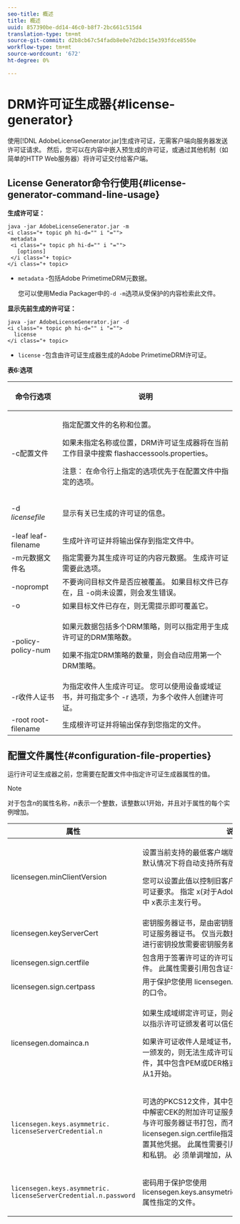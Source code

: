 ```yaml
---
seo-title: 概述
title: 概述
uuid: 857390be-dd14-46c0-b8f7-2bc661c515d4
translation-type: tm+mt
source-git-commit: d2b8cb67c54fadb8e0e7d2bdc15e393fdce8550e
workflow-type: tm+mt
source-wordcount: '672'
ht-degree: 0%

---
```



# DRM许可证生成器{#license-generator}

使用[!DNL AdobeLicenseGenerator.jar]生成许可证，无需客户端向服务器发送许可证请求。 然后，您可以在内容中嵌入预生成的许可证，或通过其他机制（如简单的HTTP Web服务器）将许可证交付给客户端。

## License Generator命令行使用{#license-generator-command-line-usage}

**生成许可证：**

```
java -jar AdobeLicenseGenerator.jar -m 
<i class="+ topic ph hi-d="" i "="">
 metadata 
 <i class="+ topic ph hi-d="" i "="">
   [options]
 </i class="+ topic>
</i class="+ topic>
```

* `metadata` -包括Adobe PrimetimeDRM元数据。

   您可以使用Media Packager中的`-d -m`选项从受保护的内容检索此文件。

**显示先前生成的许可证：**

```
java -jar AdobeLicenseGenerator.jar -d 
<i class="+ topic ph hi-d="" i "="">
  license
</i class="+ topic>
```

* `license` -包含由许可证生成器生成的Adobe PrimetimeDRM许可证。

**表6:选项**

<table frame="all" colsep="1" rowsep="1" class="+ topic/table adobe-d/table " id="table_skr_vry_n4">  
 <thead class="- topic/thead "> 
  <tr rowsep="1" class="- topic/row "> 
   <th colname="1" class="- topic/entry entry"> <p class="- topic/p ">命令行选项 </p> </th> 
   <th colname="2" class="- topic/entry entry"> <p class="- topic/p ">说明 </p> </th> 
  </tr> 
 </thead>
 <tbody class="- topic/tbody "> 
  <tr rowsep="1" class="- topic/row "> 
   <td colname="1" class="- topic/entry "><span class="+ topic/ph pr-d/codeph codeph">-c配置文件</span> </td> 
   <td colname="2" class="- topic/entry "> <p class="- topic/p ">指定配置文件的名称和位置。 </p> <p class="- topic/p ">如果未指定名称或位置，DRM许可证生成器将在当前工作目录中搜索<span class="filepath"> flashaccessools.properties</span>。 </p> <p>注意： 在命令行上指定的选项优先于在配置文件中指定的选项。 </p> </td> 
  </tr> 
  <tr rowsep="1" class="- topic/row "> 
   <td colname="1" class="- topic/entry "> <p class="- topic/p ">-d <i class="+ topic/ph hi-d/i "><span class="+ topic/ph pr-d/codeph codeph"> licensefile</span></i> </p> </td> 
   <td colname="2" class="- topic/entry "> 显示有关已生成的许可证的信息。 </td> 
  </tr> 
  <tr rowsep="1" class="- topic/row "> 
   <td colname="1" class="- topic/entry "><span class="+ topic/ph pr-d/codeph codeph">-leaf leaf-filename</span> </td> 
   <td colname="2" class="- topic/entry "> 生成叶许可证并将输出保存到指定文件中。 </td> 
  </tr> 
  <tr rowsep="1" class="- topic/row "> 
   <td colname="1" class="- topic/entry "><span class="+ topic/ph pr-d/codeph codeph">-m元数据文件名</span> </td> 
   <td colname="2" class="- topic/entry "> 指定需要为其生成许可证的内容元数据。 生成许可证需要此选项。 </td> 
  </tr> 
  <tr rowsep="1" class="- topic/row "> 
   <td colname="1" class="- topic/entry "><span class="codeph"> -noprompt</span> </td> 
   <td colname="2" class="- topic/entry ">不要询问目标文件是否应被覆盖。 如果目标文件已存在，且<span class="codeph"> -o</span>尚未设置，则会发生错误。 </td> 
  </tr> 
  <tr rowsep="1" class="- topic/row "> 
   <td colname="1" class="- topic/entry "><span class="codeph"> -o</span> </td> 
   <td colname="2" class="- topic/entry "> 如果目标文件已存在，则无需提示即可覆盖它。 </td> 
  </tr> 
  <tr rowsep="1" class="- topic/row "> 
   <td colname="1" class="- topic/entry "><span class="+ topic/ph pr-d/codeph codeph">-policy-policy-num</span> </td> 
   <td colname="2" class="- topic/entry "> <p>如果元数据包括多个DRM策略，则可以指定用于生成许可证的DRM策略数。 </p> <p>如果不指定DRM策略的数量，则会自动应用第一个DRM策略。 </p> </td> 
  </tr> 
  <tr rowsep="1" class="- topic/row "> 
   <td colname="1" class="- topic/entry "><span class="+ topic/ph pr-d/codeph codeph">-r收件人证书</span> </td> 
   <td colname="2" class="- topic/entry ">为指定收件人生成许可证。 您可以使用设备或域证书，并可指定多个<span class="+ topic/ph pr-d/codeph codeph"> -r </span>选项，为多个收件人创建许可证。 </td> 
  </tr> 
  <tr rowsep="0" class="- topic/row "> 
   <td colname="1" class="- topic/entry "><span class="+ topic/ph pr-d/codeph codeph">-root root-filename</span> </td> 
   <td colname="2" class="- topic/entry "> 生成根许可证并将输出保存到您指定的文件。 </td> 
  </tr> 
 </tbody> 
</table>

## 配置文件属性{#configuration-file-properties}

运行许可证生成器之前，您需要在配置文件中指定许可证生成器属性的值。

>[!NOTE]
>
>对于包含&#x200B;*n*&#x200B;的属性名称，*n*&#x200B;表示一个整数，该整数以1开始，并且对于属性的每个实例增加。

<table frame="all" colsep="1" rowsep="1" class="+ topic/table adobe-d/table " id="table_qk1_rry_n4"> 
 <thead class="- topic/thead "> 
  <tr rowsep="1" class="- topic/row "> 
   <th colname="1" class="- topic/entry entry"> 属性 </th> 
   <th colname="2" class="- topic/entry entry"> 说明 </th> 
  </tr> 
 </thead>
 <tbody class="- topic/tbody "> 
  <tr rowsep="1" class="- topic/row "> 
   <td colname="1" class="- topic/entry "><span class="+ topic/ph pr-d/codeph codeph"> licensegen.minClientVersion</span> </td> 
   <td colname="2" class="- topic/entry "> <p>设置当前支持的最低客户端版本。 如果未设置此属性，则默认情况下将自动支持所有版本。 </p> <p>您可以设置此值以控制旧客户端如何响应他们不支持的许可证要求。 指定<span class="codeph"> x</span>(对于Adobe PrimetimeDRM x.0)，其中<span class="codeph"> x</span>表示主发行号。 </p> </td> 
  </tr> 
  <tr rowsep="1" class="- topic/row "> 
   <td colname="1" class="- topic/entry "><span class="+ topic/ph pr-d/codeph codeph"> licensegen.keyServerCert</span> </td> 
   <td colname="2" class="- topic/entry "> 密钥服务器证书，是由密钥服务器使用的Adobe颁发的许可证服务器证书。 仅当元数据/DRM策略指示对iOS设备进行密钥投放需要密钥服务器时，才应用此证书。 </td> 
  </tr> 
  <tr rowsep="1" class="- topic/row "> 
   <td colname="1" class="- topic/entry "><span class="+ topic/ph pr-d/codeph codeph"> licensegen.sign.certfile</span> </td> 
   <td colname="2" class="- topic/entry "> 包含用于签署许可证的许可证服务器凭据的PKCS12文件。 此属性需要引用包含证书和私钥的。pfx文件。 </td> 
  </tr> 
  <tr rowsep="1" class="- topic/row "> 
   <td colname="1" class="- topic/entry "><span class="+ topic/ph pr-d/codeph codeph"> licensegen.sign.certpass</span> </td> 
   <td colname="2" class="- topic/entry ">用于保护您使用<span class="+ topic/ph pr-d/codeph codeph"> licensegen.sign.certfile</span>选项指定的文件的口令。 </td> 
  </tr> 
  <tr rowsep="1" class="- topic/row "> 
   <td colname="1" class="- topic/entry "><span class="+ topic/ph pr-d/codeph codeph">licensegen.domainca.n</span> </td> 
   <td colname="2" class="- topic/entry "> <p>如果生成域绑定许可证，则必须指定一个或多个域CA证书以指示许可证颁发者可以信任的域颁发机构。 </p> <p>如果许可证收件人是域证书，而该证书不是由指定域CA之一颁发的，则无法生成许可证。 此属性指定一个<span class="filepath"> .cer</span>文件，其中包含PEM或DER格式的证书。 <span class="codeph">必</span> 须单调增加，从1开始。 </p> </td> 
  </tr> 
  <tr rowsep="1" class="- topic/row "> 
   <td colname="1" class="- topic/entry "> 
    <code>licensegen.keys.asymmetric. licenseServerCredential.n</code>
   </td> 
   <td colname="2" class="- topic/entry "> <p class="- topic/p ">可选的PKCS12文件，其中包含用于在元数据和DRM策略中解密CEK的附加许可证服务器凭据。 如果之前已将内容与许可服务器证书打包，而不是与<span class="codeph"> licensegen.sign.certfile</span>指定的凭据一起打包，则可以配置其他凭据。 此属性需要引用<span class="filepath"> .pfx</span>文件，该文件包含证书和私钥。 <span class="codeph">必</span> 须单调增加，从1开始。 </p> </td> 
  </tr> 
  <tr rowsep="0" class="- topic/row "> 
   <td colname="1" class="- topic/entry "> 
    <code>licensegen.keys.asymmetric. licenseServerCredential.n.password</code>
   </td> 
   <td colname="2" class="- topic/entry "> <p>密码用于保护您使用<span class="+ topic/ph pr-d/codeph codeph"> licensegen.keys.ansymetric.licenseServerCredential.n</span>属性指定的文件。 </p> </td> 
  </tr> 
 </tbody> 
</table>